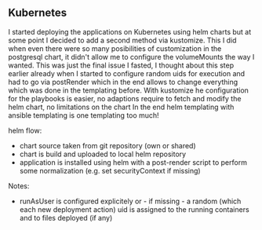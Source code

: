 ## Kubernetes
I started deploying the applications on Kubernetes using helm charts but at some point I decided to add a second method via kustomize.
This I did when even there were so many posibilities of customization in the postgresql chart, it didn't allow me to configure the volumeMounts the way I wanted. This was just the final issue I fasted, I thought about this step earlier already when I started to configure random uids for execution and had to go via postRender which in the end allows to change everything which was done in the templating before.
With kustomize he configuration for the playbooks is easier, no adaptions require to fetch and modify the helm chart, no limitations on the chart
In the end helm templating with ansible templating is one templating too much!

helm flow:
- chart source taken from git repository (own or shared)
- chart is build and uploaded to local helm repository
- application is installed using helm with a post-render script to perform some normalization (e.g. set securityContext if missing)

Notes:
- runAsUser is configured explicitely or - if missing - a random (which each new deployment action) uid is assigned to the running containers and to files deployed (if any)

